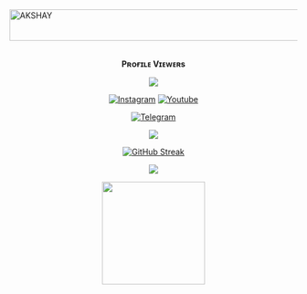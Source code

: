 <img src="https://readme-typing-svg.herokuapp.com?font=Kaushan+Script&size=40&duration=3500&color=447FF7&background=FFFFFF00&center=true&vCenter=true&width=650&height=55&lines=Hey!+It's+IMMORTAL-DEVELOPER+%F0%9F%91%8B%F0%9F%8F%BB;I+am+a+Deploma+Student+%F0%9F%A7%91%F0%9F%8F%BB%E2%80%8D%F0%9F%92%BB;I+am+from+India+%F0%9F%87%AE%F0%9F%87%B3;I+am+a+small+Youtube+come+developer+%F0%9F%93%88;Please+Support+Subscribe+and+Follow+%E2%9A%99%EF%B8%8F" alt="AKSHAY" width="650" height="55">

<div align="center">
<br><p align="center"><b>Pʀᴏғɪʟᴇ Vɪᴇᴡᴇʀs</b></p>  
<p align="center"><img align="center" src="https://profile-counter.glitch.me/{AKSHAY}/count.svg"/></p> 

 [![Instagram](https://img.shields.io/badge/Instagram-%23E4405F.svg?logo=Instagram&logoColor=white)](https://www.instagram.com/akshay.kate19)
 [![Youtube](https://img.shields.io/badge/Youtube-%23E4405F.svg?logo=Youtube&logoColor=white)](https://youtube.com/@demigod_tricky)

<a href="https://telegram.dog/TG_AKKSHAY"><img alt="Telegram" src="https://img.shields.io/badge/AKSHAY-2CA5E0?style=for-the-badge&logo=telegram&logoColor=green"/></a>
</p>

<p align="center">
<img src="https://github-stats-alpha.vercel.app/api/?username=IMMORTAL-DEVELOPER&cc=000&tc=00ff00&ic=fff000&bc=fff" align="center">
</p>    

[![GitHub Streak](https://github-readme-streak-stats.herokuapp.com/?user=IMMORTAL-DEVELOPER&theme=highcontrast)](https://github.com/IMMORTAL-DEVELOPER/github-readme-streak-stats)
</div>

<p align="center">
  <a href="https://github.com/IMMORTAL-DEVELOPER">
    <img src="https://activity-graph.herokuapp.com/graph?username=IMMORTAL-DEVELOPER&theme=react-dark" />
  </a>
</p>

<p align="center">
<a href="https://youtube.com/@demigod_tricky">
  <img src="https://img.shields.io/badge/Subscribe-black?logo=youtube" width="180">
</p>

